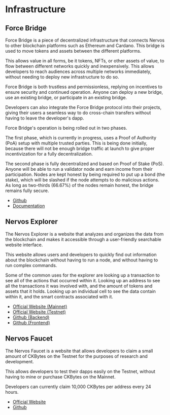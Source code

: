 # Infrastructure

## Force Bridge

Force Bridge is a piece of decentralized infrastructure that connects Nervos to other blockchain platforms such as Ethereum and Cardano. This bridge is used to move tokens and assets between the different platforms.

This allows value in all forms, be it tokens, NFTs, or other assets of value, to flow between different networks quickly and inexpensively. This allows developers to reach audiences across multiple networks immediately, without needing to deploy new infrastructure to do so.

Force Bridge is both trustless and permissionless, replying on incentives to ensure security and continued operation. Anyone can deploy a new bridge, use an existing bridge, or participate in an existing bridge.

Developers can also integrate the Force Bridge protocol into their projects, giving their users a seamless way to do cross-chain transfers without having to leave the developer's dapp.

Force Bridge's operation is being rolled out in two phases.

The first phase, which is currently in progress, uses a Proof of Authority (PoA) setup with multiple trusted parties. This is being done initially, because there will not be enough bridge traffic at launch to give proper incentivization for a fully decentralization.

The second phase is fully decentralized and based on Proof of Stake (PoS). Anyone will be able to run a validator node and earn income from their participation. Nodes are kept honest by being required to put up a bond (the stake), which will be slashed if the node attempts to do malicious actions. As long as two-thirds (66.67%) of the nodes remain honest, the bridge remains fully secure.

- [Github](https://github.com/nervosnetwork/force-bridge)
- [Documentation](https://github.com/nervosnetwork/force-bridge/tree/main/docs)

## Nervos Explorer

The Nervos Explorer is a website that analyzes and organizes the data from the blockchain and makes it accessible through a user-friendly searchable website interface.

This website allows users and developers to quickly find out information about the blockchain without having to run a node, and without having to run complex commands.

Some of the common uses for the explorer are looking up a transaction to see all of the actions that occurred within it. Looking up an address to see all the transactions it was involved with, and the amount of tokens and assets that it holds. Looking up an individual cell to see the data contain within it, and the smart contracts associated with it.

- [Official Website (Mainnet)](https://explorer.nervos.org/)
- [Official Website (Testnet)](https://explorer.nervos.org/aggron)
- [Github (Backend)](https://github.com/nervosnetwork/ckb-explorer)
- [Github (Frontend)](https://github.com/nervosnetwork/ckb-explorer-frontend)

## Nervos Faucet

The Nervos Faucet is a website that allows developers to claim a small amount of CKBytes on the Testnet for the purposes of research and development.

This allows developers to test their dapps easily on the Testnet, without having to mine or purchase CKBytes on the Mainnet.

Developers can currently claim 10,000 CKBytes per address every 24 hours.

- [Official Website](https://faucet.nervos.org/)
- [Github](https://github.com/nervosnetwork/ckb-testnet-faucet)
